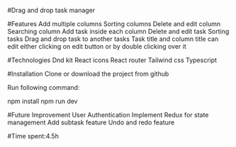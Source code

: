 #Drag and drop task manager

#Features
Add multiple columns
Sorting columns
Delete and edit column
Searching column
Add task inside each column
Delete and edit task
Sorting tasks
Drag and drop task to another tasks
Task title and column title can edit either clicking on edit button or by double clicking over it

#Technologies
Dnd kit
React icons
React router
Tailwind css
Typescript

#Installation
Clone or download the project from github

Run following command:

npm install
npm run dev

#Future Improvement
User Authentication
Implement Redux for state management
Add subtask feature
Undo and redo feature

#Time spent:4.5h
